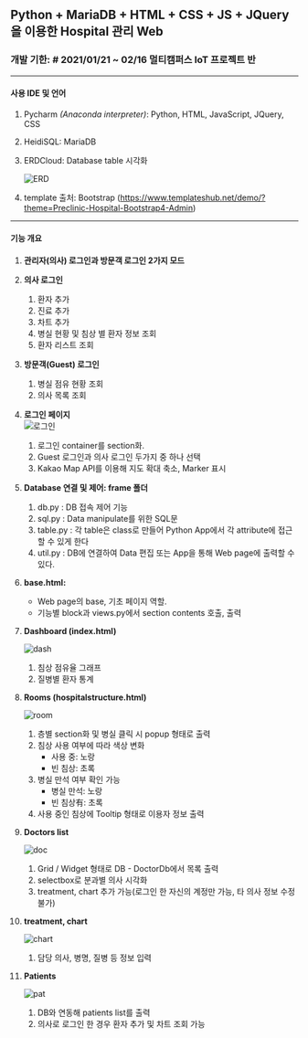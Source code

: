 ## Python + MariaDB + HTML + CSS + JS + JQuery을 이용한 Hospital 관리 Web

### 개발 기한: # 2021/01/21 ~ 02/16 멀티캠퍼스 IoT 프로젝트 반
------------------------------------------------------------------
#### 사용 IDE 및 언어
  1. Pycharm *(Anaconda interpreter)*: Python, HTML, JavaScript, JQuery, CSS
  2. HeidiSQL: MariaDB
  3. ERDCloud: Database table 시각화
        
        ![ERD](https://user-images.githubusercontent.com/37172546/107970973-32824180-6ff5-11eb-8905-f280935409ff.jpg)

  4. template 출처: Bootstrap (https://www.templateshub.net/demo/?theme=Preclinic-Hospital-Bootstrap4-Admin)
  ------------------------------------------------------------------
  
#### 기능 개요
  1. **관리자(의사) 로그인과 방문객 로그인 2가지 모드**
  2. **의사 로그인**
      1. 환자 추가
      2. 진료 추가
      3. 차트 추가
      4. 병실 현황 및 침상 별 환자 정보 조회
      5. 환자 리스트 조회
  
  3. **방문객(Guest) 로그인**
      1. 병실 점유 현황 조회
      2. 의사 목록 조회
      
  4. **로그인 페이지**      
      ![로그인](https://user-images.githubusercontent.com/37172546/107971118-6493a380-6ff5-11eb-8002-1c97426ce639.JPG)
      1. 로그인 container를 section화.
      2. Guest 로그인과 의사 로그인 두가지 중 하나 선택
      3. Kakao Map API를 이용해 지도 확대 축소, Marker 표시
  
  5. **Database 연결 및 제어: frame 폴더**
      1. db.py : DB 접속 제어 기능
      2. sql.py : Data manipulate를 위한 SQL문
      3. table.py : 각 table은 class로 만들어 Python App에서 각 attribute에 접근할 수 있게 한다
      4. util.py : DB에 연결하여 Data 편집 또는 App을 통해 Web page에 출력할 수 있다.
  
  6. **base.html:** 
      - Web page의 base, 기초 페이지 역할. 
      - 기능별 block과 views.py에서 section contents 호출, 출력
  
  7. **Dashboard (index.html)**
  
        ![dash](https://user-images.githubusercontent.com/37172546/107970937-2302f880-6ff5-11eb-922b-ef908c1bd556.JPG)      
      1. 침상 점유율 그래프
      2. 질병별 환자 통계
  
  8. **Rooms (hospitalstructure.html)**
  
      ![room](https://user-images.githubusercontent.com/37172546/107970852-06ff5700-6ff5-11eb-953a-72df1fdf4eb6.jpg)
      1. 층별 section화 및 병실 클릭 시 popup 형태로 출력
      2. 침상 사용 여부에 따라 색상 변화
          - 사용 중: 노랑
          - 빈 침상: 초록
      3. 병실 만석 여부 확인 가능
          - 병실 만석: 노랑
          - 빈 침상有: 초록
      4. 사용 중인 침상에 Tooltip 형태로 이용자 정보 출력

  9. **Doctors list**
  
        ![doc](https://user-images.githubusercontent.com/37172546/107971561-f9969c80-6ff5-11eb-83ea-4b9fe1a540d1.jpg)
      1. Grid / Widget 형태로 DB - DoctorDb에서 목록 출력
      2. selectbox로 분과별 의사 시각화
      3. treatment, chart 추가 가능(로그인 한 자신의 계정만 가능, 타 의사 정보 수정 불가)

  10. **treatment, chart**
  
        ![chart](https://user-images.githubusercontent.com/37172546/107971891-6316ab00-6ff6-11eb-8bbd-35afd435fa20.JPG)
      1. 담당 의사, 병명, 질병 등 정보 입력
      
  11. **Patients**
  
        ![pat](https://user-images.githubusercontent.com/37172546/107971712-2945a480-6ff6-11eb-82ec-5b9bd2bed358.jpg)
      1. DB와 연동해 patients list를 출력
      2. 의사로 로그인 한 경우 환자 추가 및 차트 조회 가능
  
